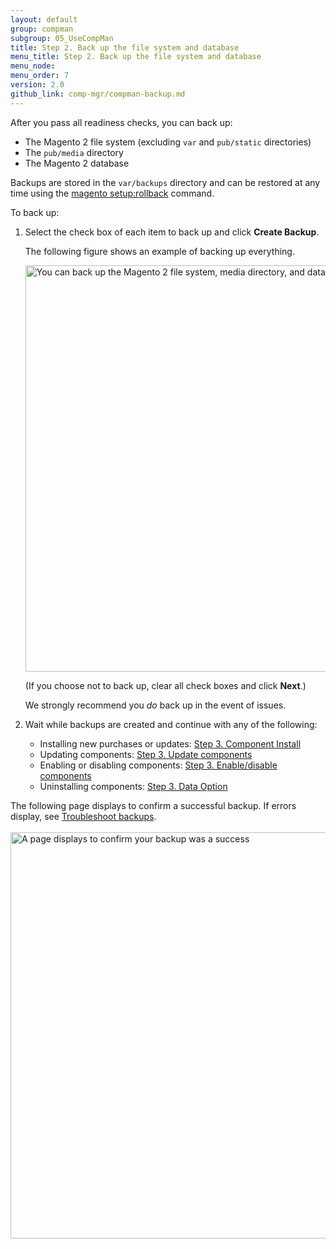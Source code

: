```yaml
---
layout: default 
group: compman
subgroup: 05_UseCompMan
title: Step 2. Back up the file system and database
menu_title: Step 2. Back up the file system and database
menu_node: 
menu_order: 7
version: 2.0
github_link: comp-mgr/compman-backup.md
---
```


After you pass all readiness checks, you can back up:

*	The Magento 2 file system (excluding `var` and `pub/static` directories)
*	The `pub/media` directory
*	The Magento 2 database

Backups are stored in the `var/backups` directory and can be restored at any time using the <a href="{{ site.gdeurl }}install-gde/install/cli/install-cli-uninstall-mods.html#instgde-cli-uninst-mod-roll">magento setup:rollback</a> command.

To back up:

1.	Select the check box of each item to back up and click **Create Backup**.

	The following figure shows an example of backing up everything.

	<img src="{{ site.baseurl }}common/images/cman_create-backup.png" width="650px" alt="You can back up the Magento 2 file system, media directory, and database">

	(If you choose not to back up, clear all check boxes and click **Next**.)

	<div class="bs-callout bs-callout-info" id="info">
      <p>We strongly recommend you <em>do</em> back up in the event of issues.</p>
    </div>

2. 	Wait while backups are created and continue with any of the following:

	*	Installing new purchases or updates: <a href="{{ site.gdeurl }}comp-mgr/compman-new-purchase.html">Step 3. Component Install</a>
	*	Updating components: <a href="{{ site.gdeurl }}comp-mgr/compman-update.html">Step 3. Update components</a>
	*	Enabling or disabling components: <a href="{{ site.gdeurl }}comp-mgr/compman-enable-disable.html">Step 3. Enable/disable components</a>
	*	Uninstalling components: <a href="{{ site.gdeurl }}comp-mgr/compman-uninst-data.html">Step 3. Data Option</a>

The following page displays to confirm a successful backup. If errors display, see <a href="{{ site.gdeurl }}comp-mgr/trouble/cman/tshoot_backup.html">Troubleshoot backups</a>.<br><br>
<img src="{{ site.baseurl }}common/images/cman_backup-success.png" width="650px" alt="A page displays to confirm your backup was a success">
